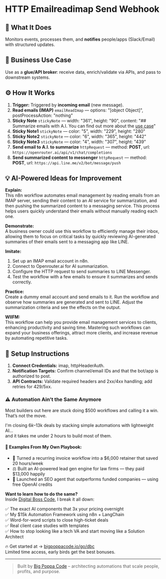 # HTTP Emailreadimap Send Webhook
  ## 🚀 What It Does
  Monitors events, processes them, and **notifies** people/apps (Slack/Email) with structured updates.
  
  ## 💼 Business Use Case
  Use as a **glue/API broker**: receive data, enrich/validate via APIs, and pass to downstream systems.
  
  ## ⚙️ How It Works
  1. **Trigger:** Triggered by **incoming email** (new message).
  2. **Read emails (IMAP)** `emailReadImap` — options: "[object Object]", postProcessAction: "nothing"
3. **Sticky Note** `stickyNote` — width: "361", height: "90", content: "## Summarize emails with A.I.
You can find out more about the [use case](https://rumjahn.com/how-a-i-saved-my-kids-school-life-and-my-marriage/)"
4. **Sticky Note1** `stickyNote` — color: "5", width: "229", height: "280"
5. **Sticky Note2** `stickyNote` — color: "6", width: "365", height: "442"
6. **Sticky Note3** `stickyNote` — color: "4", width: "307", height: "439"
7. **Send email to A.I. to summarize** `httpRequest` — method: **POST**, url: `https://openrouter.ai/api/v1/chat/completions`
8. **Send summarized content to messenger** `httpRequest` — method: **POST**, url: `https://api.line.me/v2/bot/message/push`
  
  ## 💡 AI-Powered Ideas for Improvement
  **Explain:**  
This n8n workflow automates email management by reading emails from an IMAP server, sending their content to an AI service for summarization, and then pushing the summarized content to a messaging service. This process helps users quickly understand their emails without manually reading each one.

**Demonstrate:**  
A business owner could use this workflow to efficiently manage their inbox, allowing them to focus on critical tasks by quickly reviewing AI-generated summaries of their emails sent to a messaging app like LINE.

**Imitate:**  
1. Set up an IMAP email account in n8n.
2. Connect to Openrouter.ai for AI summarization.
3. Configure the HTTP request to send summaries to LINE Messenger.
4. Test the workflow with a few emails to ensure it summarizes and sends correctly.

**Practice:**  
Create a dummy email account and send emails to it. Run the workflow and observe how summaries are generated and sent to LINE. Adjust the summarization criteria and see the effects on the output.

**WIIFM:**  
This workflow can help you provide email management services to clients, enhancing productivity and saving time. Mastering such workflows can expand your business offerings, attract more clients, and increase revenue by automating repetitive tasks.
  
  ## 🔧 Setup Instructions
  1. **Connect Credentials:** imap, httpHeaderAuth.
2. **Notification Targets:** Confirm channel/email IDs and that the bot/app is authorized to post.
3. **API Contracts:** Validate required headers and 2xx/4xx handling; add retries for 429/5xx.
  
### ⚠️ Automation Ain’t the Same Anymore

Most builders out here are stuck doing $500 workflows and calling it a win.  
That’s not the move.  

I'm closing $6k–$13k deals by stacking simple automations with lightweight AI...  
and it takes me under 2 hours to build most of them.

#### 🧠 Examples From My Own Playbook:
- 🔁 Turned a recurring invoice workflow into a $6,000 retainer that saved 20 hours/week  
- ⚖️ Built an AI-powered lead gen engine for law firms — they paid $13,000 happily  
- 🚀 Launched an SEO agent that outperforms funded companies — using free OpenAI credits  

**Want to learn how to do the same?**  
Inside [Digital Boss Code](https://bigpoppacode.io/go/dbc), I break it all down:

✅ The exact AI components that 3x your pricing overnight  
✅ My $15k Automation Framework using n8n + LangChain  
✅ Word-for-word scripts to close high-ticket deals  
✅ Real client case studies with templates  
✅ How to stop looking like a tech VA and start moving like a Solution Architect  

🔥 Get started at → [bigpoppacode.io/go/dbc](https://bigpoppacode.io/go/dbc)  
Limited time access, early birds get the best bonuses.

---
> Built by [Big Poppa Code](https://bigpoppacode.io) – architecting automations that scale people, profits, and purpose.
  